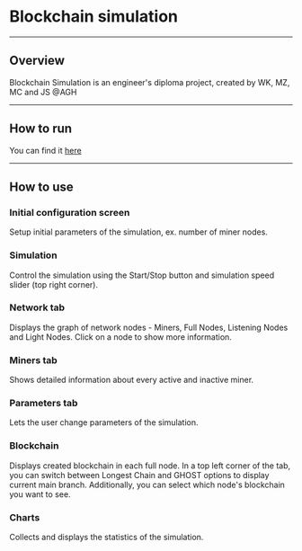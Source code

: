 # Blockchain simulation

---

## Overview
Blockchain Simulation is an engineer's diploma project, created by WK, MZ, MC and JS @AGH

---

## How to run

You can find it [here](https://degree-project2022-23.github.io/blockchain-simulation/)

---

## How to use

### Initial configuration screen 

Setup initial parameters of the simulation, ex. number of miner nodes.

### Simulation

Control the simulation using the Start/Stop button and simulation speed slider (top right corner).

### Network tab

Displays the graph of network nodes - Miners, Full Nodes, Listening Nodes and Light Nodes. Click on a node to show more information.

### Miners tab

Shows detailed information about every active and inactive miner.

### Parameters tab

Lets the user change parameters of the simulation.

### Blockchain

Displays created blockchain in each full node. In a top left corner of the tab, you can switch between Longest Chain and GHOST options to display current main branch. Additionally, you can select which node's blockchain you want to see.

### Charts

Collects and displays the statistics of the simulation.
